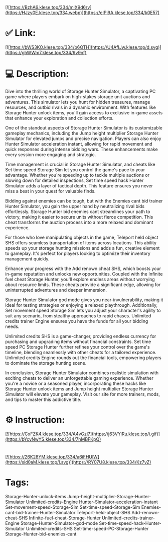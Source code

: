 [![https://BzhA6.klese.top/334/miX9d6rv](https://HJzy0E.klese.top/334.webp)](https://eIPi9A.klese.top/334/k0E57)
# ✅ Link:
[![https://bWS3KO.klese.top/334/b6QTH](https://U4AfIJw.klese.top/d.svg)](https://ghWWm7.klese.top/334/9v9nf)
# 💻 Description:
Dive into the thrilling world of Storage Hunter Simulator, a captivating PC game where players embark on high-stakes storage unit auctions and adventures. This simulator lets you hunt for hidden treasures, manage resources, and outbid rivals in a dynamic environment. With features like Storage Hunter unlock items, you'll gain access to exclusive in-game assets that enhance your exploration and collection efforts.



One of the standout aspects of Storage Hunter Simulator is its customizable gameplay mechanics, including the Jump height multiplier Storage Hunter Simulator for elevated jumps and precise navigation. Players can also enjoy Hunter Simulator acceleration instant, allowing for rapid movement and quick responses during intense bidding wars. These enhancements make every session more engaging and strategic.



Time management is crucial in Storage Hunter Simulator, and cheats like Set time speed Storage Sim let you control the game's pace to your advantage. Whether you're speeding up to tackle multiple auctions or slowing down for detailed inspections, Set time speed hack Hunter Simulator adds a layer of tactical depth. This feature ensures you never miss a beat in your quest for valuable finds.



Bidding against enemies can be tough, but with the Enemies cant bid trainer Hunter Simulator, you gain the upper hand by neutralizing rival bids effortlessly. Storage Hunter bid enemies cant streamlines your path to victory, making it easier to secure units without fierce competition. This cheat transforms the auction process into a more relaxed and dominant experience.



For those who love manipulating objects in the game, Teleport held object SHS offers seamless transportation of items across locations. This ability speeds up your storage hunting missions and adds a fun, creative element to gameplay. It's perfect for players looking to optimize their inventory management quickly.



Enhance your progress with the Add renown cheat SHS, which boosts your in-game reputation and unlocks new opportunities. Coupled with the Infinite fuel cheat Storage Hunter, you'll explore endless areas without worrying about resource limits. These cheats provide a significant edge, allowing for uninterrupted adventures and deeper immersion.



Storage Hunter Simulator god mode gives you near-invulnerability, making it ideal for testing strategies or enjoying a relaxed playthrough. Additionally, Set movement speed Storage Sim lets you adjust your character's agility to suit any scenario, from stealthy approaches to rapid chases. Unlimited credits trainer Engine ensures you have the funds for all your bidding needs.



Unlimited credits SHS is a game-changer, providing endless currency for purchasing and upgrading items without financial constraints. Set time speed PC Storage Hunter further refines your control over the game's timeline, blending seamlessly with other cheats for a tailored experience. Unlimited credits Engine rounds out the financial tools, empowering players to dominate the storage hunting scene.



In conclusion, Storage Hunter Simulator combines realistic simulation with exciting cheats to deliver an unforgettable gaming experience. Whether you're a novice or a seasoned player, incorporating these hacks like Storage Hunter unlock items and Jump height multiplier Storage Hunter Simulator will elevate your gameplay. Visit our site for more trainers, mods, and tips to master this addictive title.

# ⚙️ Instruction:
[![https://CxFZK4.klese.top/334/A4vGzl7](https://j63VYiRu.klese.top/i.gif)](https://bYcvNwYS.klese.top/334/7hMBFKpQ)
#
[![https://26K28YM.klese.top/334/a6iFHUlW](https://sid0aM.klese.top/l.svg)](https://RY07U8.klese.top/334/Kz7vZ)
# Tags:
Storage-Hunter-unlock-items Jump-height-multiplier-Storage-Hunter-Simulator Unlimited-credits-Engine Hunter-Simulator-acceleration-instant Set-movement-speed-Storage-Sim Set-time-speed-Storage-Sim Enemies-cant-bid-trainer-Hunter-Simulator Teleport-held-object-SHS Add-renown-cheat-SHS Infinite-fuel-cheat-Storage-Hunter Unlimited-credits-trainer-Engine Storage-Hunter-Simulator-god-mode Set-time-speed-hack-Hunter-Simulator Unlimited-credits-SHS Set-time-speed-PC-Storage-Hunter Storage-Hunter-bid-enemies-cant






